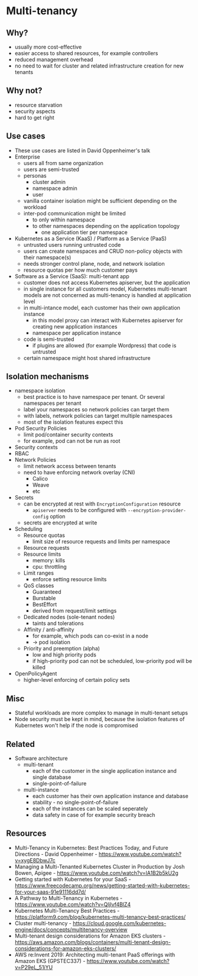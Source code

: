 # Multi-tenancy

## Why?

* usually more cost-effective
* easier access to shared resources, for example controllers
* reduced management overhead
* no need to wait for cluster and related infrastructure creation for new tenants

## Why not?

* resource starvation
* security aspects
* hard to get right

## Use cases

* These use cases are listed in David Oppenheimer's talk
* Enterprise
  * users all from same organization
  * users are semi-trusted
  * personas
      * cluster admin
      * namespace admin
      * user
  * vanilla container isolation might be sufficient depending on the workload
  * inter-pod communication might be limited
      * to only within namespace
      * to other namespaces depending on the application topology 
          * one application tier per namespace
* Kubernetes as a Service (KaaS) / Platform as a Service (PaaS)
    * untrusted users running untrusted code
    * users can create namespaces and CRUD non-policy objects with their namespace(s)
    * needs stronger control plane, node, and network isolation
    * resource quotas per how much customer pays
* Software as a Service (SaaS): multi-tenant app
    * customer does not access Kubernetes apiserver, but the application
    * in single instance for all customers model, Kubernetes multi-tenant models are not concerned as multi-tenancy is handled at application level
    * in multi-intance model, each customer has their own application instance
        * in this model proxy can interact with Kubernetes apiserver for creating new application instances
        * namespace per application instance
    * code is semi-trusted
        * if plugins are allowed (for example Wordpress) that code is untrusted
    * certain namespace might host shared infrastructure

## Isolation mechanisms
* namespace isolation
    * best practice is to have namespace per tenant. Or several namespaces per tenant
    * label your namespaces so network policies can target them
    * with labels, network policies can target multiple namespaces
    * most of the isolation features expect this
* Pod Security Policies
    * limit pod/container security contexts
    * for example, pod can not be run as root
* Security contexts
* RBAC
* Network Policies
    * limit network access between tenants
    * need to have enforcing network overlay (CNI)
        * Calico
        * Weave
        * etc
* Secrets
    * can be encrypted at rest with `EncryptionConfiguration` resource
        * `apiserver` needs to be configured with `--encryption-provider-config` option
    * secrets are encrypted at write 
* Scheduling
    * Resource quotas
        * limit size of resource requests and limits per namespace
    * Resource requests
    * Resource limits
        * memory: kills
        * cpu: throttling
    * Limit ranges
        * enforce setting resource limits
    * QoS classes
        * Guaranteed
        * Burstable
        * BestEffort
        * derived from request/limit settings
    * Dedicated nodes (sole-tenant nodes)
        * taints and tolerations
    * Affinity / anti-affinity
        * for example, which pods can co-exist in a node
        * -> pod isolation
    * Priority and preemption (alpha) 
        * low and high priority pods
        * if high-priority pod can not be scheduled, low-priority pod will be killed
* OpenPolicyAgent
    * higher-level enforcing of certain policy sets

## Misc
* Stateful workloads are more complex to manage in multi-tenant setups
* Node security must be kept in mind, because the isolation features of Kubernetes won't help if the node is compromised

## Related

* Software architecture
    * multi-tenant
        * each of the customer in the single application instance and single database
        * single-point-of-failure
    * multi-instance
        * each customer has their own application instance and database
        * stability - no single-point-of-failure
        * each of the instances can be scaled seperately
        * data safety in case of for example security breach

## Resources

* Multi-Tenancy in Kubernetes: Best Practices Today, and Future Directions - David Oppenheimer - https://www.youtube.com/watch?v=xygE8DbwJ7c
* Managing a Multi-Tenanted Kubernetes Cluster in Production by Josh Bowen, Apigee - https://www.youtube.com/watch?v=lA1B2b5kU2g
* Getting started with Kubernetes for your SaaS - https://www.freecodecamp.org/news/getting-started-with-kubernetes-for-your-saas-91e91116dd7d/
* A Pathway to Multi-Tenancy in Kubernetes - https://www.youtube.com/watch?v=Qljlvf4BlZ4
* Kubernetes Multi-Tenancy Best Practices - https://platform9.com/blog/kubernetes-multi-tenancy-best-practices/
* Cluster multi-tenancy - https://cloud.google.com/kubernetes-engine/docs/concepts/multitenancy-overview
* Multi-tenant design considerations for Amazon EKS clusters - https://aws.amazon.com/blogs/containers/multi-tenant-design-considerations-for-amazon-eks-clusters/
* AWS re:Invent 2019: Architecting multi-tenant PaaS offerings with Amazon EKS (GPSTEC337) - https://www.youtube.com/watch?v=P29eL_51iYU
